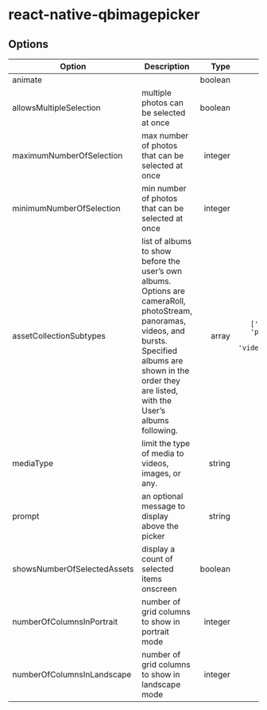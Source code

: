 # react-native-qbimagepicker

## Options

| Option | Description | Type  | Default  |
| ------ |-------------| -----:|---------:|
| animate | | boolean | true |
| allowsMultipleSelection |	multiple photos can be selected at once |	boolean |	`false` |
| maximumNumberOfSelection | max number of photos that can be selected at once | integer | `0` (unlimited) |
| minimumNumberOfSelection | min number of photos that can be selected at once | integer | `0` (unlimited) |
| assetCollectionSubtypes | list of albums to show before the user’s own albums. Options are cameraRoll, photoStream, panoramas, videos, and bursts. Specified albums are shown in the order they are listed, with the User’s albums following. | array | `['cameraRoll', 'photoStream', 'panoramas', 'videos','burst']` |
| mediaType	| limit the type of media to videos, images, or any. | string | `'any'` |
| prompt | an optional message to display above the picker | string | |
| showsNumberOfSelectedAssets |	display a count of selected items onscreen | boolean | `true` |
| numberOfColumnsInPortrait | number of grid columns to show in portrait mode | integer | `4` |
| numberOfColumnsInLandscape | number of grid columns to show in landscape mode | integer | `7` |

